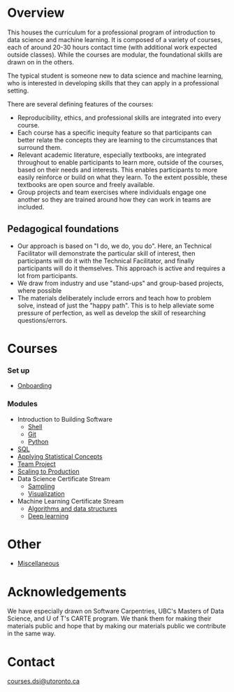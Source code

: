 # Overview

This houses the curriculum for a professional program of introduction to data science and machine learning. It is composed of a variety of courses, each of around 20-30 hours contact time (with additional work expected outside classes). While the courses are modular, the foundational skills are drawn on in the others. 

The typical student is someone new to data science and machine learning, who is interested in developing skills that they can apply in a professional setting. 

There are several defining features of the courses:

- Reproducibility, ethics, and professional skills are integrated into every course.
- Each course has a specific inequity feature so that participants can better relate the concepts they are learning to the circumstances that surround them.
- Relevant academic literature, especially textbooks, are integrated throughout to enable participants to learn more, outside of the courses, based on their needs and interests. This enables participants to more easily reinforce or build on what they learn. To the extent possible, these textbooks are open source and freely available.
- Group projects and team exercises where individuals engage one another so they are trained around how they can work in teams are included.

## Pedagogical foundations

- Our approach is based on "I do, we do, you do". Here, an Technical Facilitator will demonstrate the particular skill of interest, then participants will do it with the Technical Facilitator, and finally participants will do it themselves. This approach is active and requires a lot from participants.
- We draw from industry and use "stand-ups" and group-based projects, where possible
- The materials deliberately include errors and teach how to problem solve, instead of just the "happy path". This is to help alleviate some pressure of perfection, as well as develop the skill of researching questions/errors.

# Courses

### Set up

- [Onboarding](https://github.com/UofT-DSI/onboarding)

### Modules

- Introduction to Building Software
    - [Shell](https://github.com/UofT-DSI/shell)
    - [Git](https://github.com/UofT-DSI/git)
    - [Python](https://github.com/UofT-DSI/python)
- [SQL](https://github.com/UofT-DSI/sql)
- [Applying Statistical Concepts](https://github.com/UofT-DSI/applied_statistical_concepts)
- [Team Project](https://github.com/UofT-DSI/team-project)
- [Scaling to Production](https://github.com/UofT-DSI/production)
- Data Science Certificate Stream
    - [Sampling](https://github.com/UofT-DSI/sampling)
    - [Visualization](https://github.com/UofT-DSI/07-visualization)
- Machine Learning Certificate Stream
    - [Algorithms and data structures](https://github.com/UofT-DSI/algorithms_and_data_structures)
    - [Deep learning](https://github.com/UofT-DSI/deep_learning)

# Other

- [Miscellaneous](https://github.com/UofT-DSI/admin)

# Acknowledgements

We have especially drawn on Software Carpentries, UBC's Masters of Data Science, and U of T's CARTE program. We thank them for making their materials public and hope that by making our materials public we contribute in the same way.

# Contact

courses.dsi@utoronto.ca

